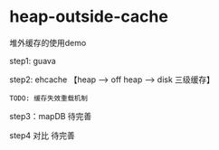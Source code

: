 # heap-outside-cache
堆外缓存的使用demo

step1: guava 

step2: ehcache  【heap --> off heap  --> disk 三级缓存】

    TODO: 缓存失效重载机制

step3：mapDB 待完善

step4 对比 待完善

